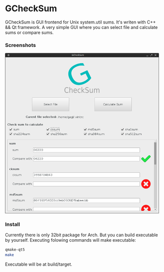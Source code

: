 # GCheckSum

GCheckSum is GUI frontend for Unix system.util sums. It's writen with C++ && Qt framework.
A very simple GUI where you can select file and calculate sums or compare sums.

### Screenshots
![alt tag](screenshots/gchecksum-1.png)

### Install
Currently there is only 32bit package for Arch. But you can build executable by yourself.
Executing folowing commands will make executable:
```bash
qmake-qt5
make
```
Executable will be at build/target.



